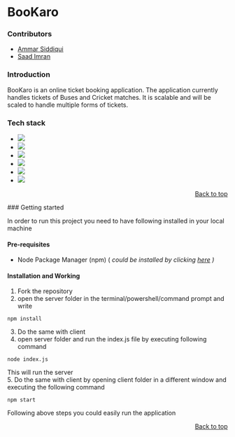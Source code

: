 # BooKaro
<a name = "readme-top"></a>
### Contributors
* <a href = "https://github.com/siddiki002">Ammar Siddiqui</a>
* <a href = "https://github.com/AE186">Saad Imran</a>

### Introduction

BooKaro is an online ticket booking application. The application currently handles tickets of Buses and Cricket matches. It is scalable and will be scaled to handle multiple forms of tickets.

### Tech stack
* <img src = "https://img.shields.io/badge/-JS-lemon?logo=javascript&style=for-the-badge" />
* <img src = "https://img.shields.io/badge/-React-white?logo=react&style=for-the-badge" />
* <img src = "https://img.shields.io/badge/-Node-white?logo=nodedotjs&style=for-the-badge" />
* <img src = "https://img.shields.io/badge/-Express-black?logo=express&style=for-the-badge" />
* <img src = "https://img.shields.io/badge/-MongoDB-black?logo=mongodb&style=for-the-badge" />
* <img src = "https://img.shields.io/badge/-Selenium-black?logo=selenium&style=for-the-badge" />
<p align = "right"><a href = "#readme-top">Back to top</a></p>
### Getting started

In order to run this project you need to have following installed in your local machine

#### Pre-requisites

* Node Package Manager (npm) ( _could be installed by clicking <a href = "https://nodejs.org/en/download" >here</a> )_

#### Installation and Working
1. Fork the repository
2. open the server folder in the terminal/powershell/command prompt and write <br>
  ```
  npm install
  ```
3. Do the same with client 
4. open server folder and run the index.js file by executing following command <br>
  ```
  node index.js
  ```
  This will run the server <br>
5. Do the same with client by opening client folder in a different window and executing the following command
  ```
  npm start
  ```
Following above steps you could easily run the application
<p align = "right"><a href = "#readme-top">Back to top</a></p>
